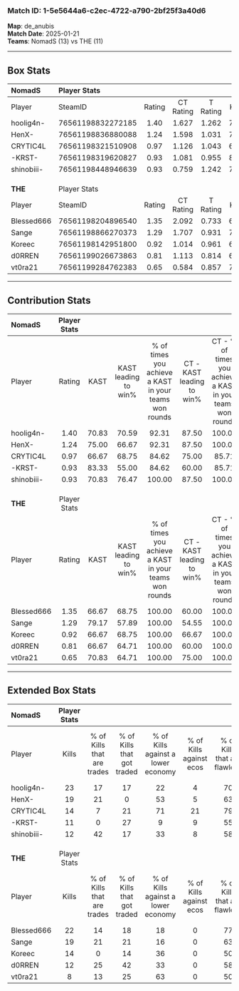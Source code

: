 ### Match ID: 1-5e5644a6-c2ec-4722-a790-2bf25f3a40d6  
**Map**: de_anubis  
**Match Date**: 2025-01-21  
**Teams**: NomadS (13) vs THE (11)  

---  

## Box Stats  

| **NomadS** | Player Stats      |        |           |          |       |      |       |         |        |      |     |
| :- | :- | :-: | :-: | :-: | :-: | :-: | :-: | :-: | :-: | :-: | :-: |
| Player     | SteamID           | Rating | CT Rating | T Rating | KAST  | ADR  | Kills | Assists | Deaths | K/D  | HS% |
| hoolig4n-  | 76561198832272185 |  1.40  |   1.627   |  1.262   | 70.83 | 97.7 |  23   |    3    |   15   | 1.53 | 47  |
| HenX-      | 76561198836880088 |  1.24  |   1.598   |  1.031   | 75.00 | 81.4 |  19   |    5    |   15   | 1.27 | 47  |
| CRYTIC4L   | 76561198321510908 |  0.97  |   1.126   |  1.043   | 66.67 | 76.1 |  14   |    7    |   16   | 0.88 | 64  |
| -KRST-     | 76561198319620827 |  0.93  |   1.081   |  0.955   | 83.33 | 62.0 |  11   |    5    |   16   | 0.69 | 36  |
| shinobiii- | 76561198448946639 |  0.93  |   0.759   |  1.242   | 70.83 | 64.0 |  12   |    7    |   14   | 0.86 | 66  |
|            |                   |        |           |          |       |      |       |         |        |      |     |
|            |                   |        |           |          |       |      |       |         |        |      |     |
|            |                   |        |           |          |       |      |       |         |        |      |     |
| **THE**    | Player Stats      |        |           |          |       |      |       |         |        |      |     |
| Player     | SteamID           | Rating | CT Rating | T Rating | KAST  | ADR  | Kills | Assists | Deaths | K/D  | HS% |
| Blessed666 | 76561198204896540 |  1.35  |   2.092   |  0.733   | 66.67 | 94.9 |  22   |    3    |   14   | 1.57 | 36  |
| Sange      | 76561198866270373 |  1.29  |   1.707   |  0.931   | 79.17 | 91.2 |  19   |    8    |   16   | 1.19 | 42  |
| Koreec     | 76561198142951800 |  0.92  |   1.014   |  0.961   | 66.67 | 62.3 |  14   |    6    |   16   | 0.88 | 50  |
| d0RREN     | 76561199026673863 |  0.81  |   1.113   |  0.814   | 66.67 | 54.7 |  12   |    3    |   16   | 0.75 | 41  |
| vt0ra21    | 76561199284762383 |  0.65  |   0.584   |  0.857   | 70.83 | 49.3 |   8   |    7    |   18   | 0.44 | 75  |
---  

## Contribution Stats  

| **NomadS** | Player Stats |       |                      |                                                        |                           |                                                             |                          |                                                            |
| :- | :-: | :-: | :-: | :-: | :-: | :-: | :-: | :-: |
| Player     |    Rating    | KAST  | KAST leading to win% | % of times you achieve a KAST in your teams won rounds | CT - KAST leading to win% | CT - % of times you achieve a KAST in your teams won rounds | T - KAST leading to win% | T - % of times you achieve a KAST in your teams won rounds |
| hoolig4n-  |     1.40     | 70.83 |        70.59         |                         92.31                          |           87.50           |                           100.00                            |          55.56           |                           83.33                            |
| HenX-      |     1.24     | 75.00 |        66.67         |                         92.31                          |           87.50           |                           100.00                            |          50.00           |                           83.33                            |
| CRYTIC4L   |     0.97     | 66.67 |        68.75         |                         84.62                          |           75.00           |                            85.71                            |          62.50           |                           83.33                            |
| -KRST-     |     0.93     | 83.33 |        55.00         |                         84.62                          |           60.00           |                            85.71                            |          50.00           |                           83.33                            |
| shinobiii- |     0.93     | 70.83 |        76.47         |                         100.00                         |           87.50           |                           100.00                            |          66.67           |                           100.00                           |
|            |              |       |                      |                                                        |                           |                                                             |                          |                                                            |
|            |              |       |                      |                                                        |                           |                                                             |                          |                                                            |
|            |              |       |                      |                                                        |                           |                                                             |                          |                                                            |
| **THE**    | Player Stats |       |                      |                                                        |                           |                                                             |                          |                                                            |
| Player     |    Rating    | KAST  | KAST leading to win% | % of times you achieve a KAST in your teams won rounds | CT - KAST leading to win% | CT - % of times you achieve a KAST in your teams won rounds | T - KAST leading to win% | T - % of times you achieve a KAST in your teams won rounds |
| Blessed666 |     1.35     | 66.67 |        68.75         |                         100.00                         |           60.00           |                           100.00                            |          83.33           |                           100.00                           |
| Sange      |     1.29     | 79.17 |        57.89         |                         100.00                         |           54.55           |                           100.00                            |          62.50           |                           100.00                           |
| Koreec     |     0.92     | 66.67 |        68.75         |                         100.00                         |           66.67           |                           100.00                            |          71.43           |                           100.00                           |
| d0RREN     |     0.81     | 66.67 |        64.71         |                         100.00                         |           60.00           |                           100.00                            |          71.43           |                           100.00                           |
| vt0ra21    |     0.65     | 70.83 |        64.71         |                         100.00                         |           75.00           |                           100.00                            |          55.56           |                           100.00                           |
---  

## Extended Box Stats  

| **NomadS** | Player Stats |                            |                            |                                    |                         |                              |                                 |        |                             |                                     |                          |                               |                            |
| :- | :-: | :-: | :-: | :-: | :-: | :-: | :-: | :-: | :-: | :-: | :-: | :-: | :-: |
| Player     |    Kills     | % of Kills that are trades | % of Kills that got traded | % of Kills against a lower economy | % of Kills against ecos | % of Kills that are flawless | % of Kills that are close duels | Deaths | % of Deaths that get traded | % of Deaths against a lower economy | % of Deaths against ecos | % of Deaths that are flawless | % of Deaths that are close |
| hoolig4n-  |      23      |             17             |             17             |                 22                 |            4            |              70              |                0                |   15   |             13              |                 20                  |            0             |              93               |             0              |
| HenX-      |      19      |             21             |             0              |                 53                 |            5            |              63              |                0                |   15   |             20              |                 20                  |            7             |              33               |             7              |
| CRYTIC4L   |      14      |             7              |             21             |                 71                 |           21            |              79              |                7                |   16   |             31              |                 13                  |            6             |              50               |             6              |
| -KRST-     |      11      |             0              |             27             |                 9                  |            9            |              55              |                9                |   16   |             25              |                 25                  |            0             |              56               |             6              |
| shinobiii- |      12      |             42             |             17             |                 33                 |            8            |              58              |                0                |   14   |             21              |                 14                  |            7             |              71               |             7              |
|            |              |                            |                            |                                    |                         |                              |                                 |        |                             |                                     |                          |                               |                            |
|            |              |                            |                            |                                    |                         |                              |                                 |        |                             |                                     |                          |                               |                            |
|            |              |                            |                            |                                    |                         |                              |                                 |        |                             |                                     |                          |                               |                            |
| **THE**    | Player Stats |                            |                            |                                    |                         |                              |                                 |        |                             |                                     |                          |                               |                            |
| Player     |    Kills     | % of Kills that are trades | % of Kills that got traded | % of Kills against a lower economy | % of Kills against ecos | % of Kills that are flawless | % of Kills that are close duels | Deaths | % of Deaths that get traded | % of Deaths against a lower economy | % of Deaths against ecos | % of Deaths that are flawless | % of Deaths that are close |
| Blessed666 |      22      |             14             |             18             |                 18                 |            0            |              77              |                9                |   14   |             21              |                 21                  |            0             |              71               |             7              |
| Sange      |      19      |             21             |             21             |                 16                 |            0            |              63              |                5                |   16   |              6              |                 25                  |            0             |              56               |             0              |
| Koreec     |      14      |             0              |             14             |                 36                 |            0            |              50              |                0                |   16   |             19              |                 19                  |            0             |              69               |             0              |
| d0RREN     |      12      |             25             |             42             |                 33                 |            0            |              58              |                0                |   16   |             13              |                 19                  |            0             |              75               |             0              |
| vt0ra21    |      8       |             13             |             25             |                 63                 |            0            |              50              |               13                |   18   |             17              |                 17                  |            0             |              61               |             6              |
